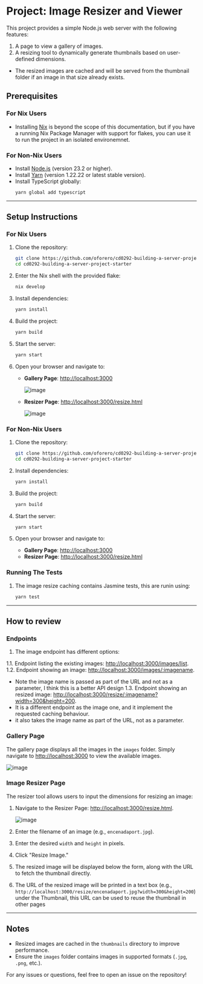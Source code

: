 # Project: Image Resizer and Viewer

This project provides a simple Node.js web server with the following features:

1. A page to view a gallery of images.
2. A resizing tool to dynamically generate thumbnails based on user-defined dimensions.
  - The resized images are cached and will be served from the thumbnail folder if an image
     in that size already exists.

## Prerequisites

### For Nix Users
- Installing [Nix](https://nixos.org/download.html) is beyond the scope of this documentation,
  but if you have a running Nix Package Manager with support for flakes, you can use it to run
  the project in an isolated environemnet.

### For Non-Nix Users
- Install [Node.js](https://nodejs.org/) (version 23.2 or higher).
- Install [Yarn](https://yarnpkg.com/) (version 1.22.22 or latest stable version).
- Install TypeScript globally:
  ```bash
  yarn global add typescript
  ```

---

## Setup Instructions

### For Nix Users
1. Clone the repository:
   ```bash
   git clone https://github.com/oforero/cd0292-building-a-server-project-starter.git
   cd cd0292-building-a-server-project-starter
   ```

2. Enter the Nix shell with the provided flake:
   ```bash
   nix develop
   ```

3. Install dependencies:
   ```bash
   yarn install
   ```

4. Build the project:
   ```bash
   yarn build
   ```

5. Start the server:
   ```bash
   yarn start
   ```

6. Open your browser and navigate to:
   - **Gallery Page**: [http://localhost:3000](http://localhost:3000)

      ![image](udacity-typescript-image-project-screenshot-1.jpg)

   - **Resizer Page**: [http://localhost:3000/resize.html](http://localhost:3000/resize.html)

      ![image](udacity-typescript-image-project-screenshot-2.jpg)

### For Non-Nix Users

1. Clone the repository:
   ```bash
   git clone https://github.com/oforero/cd0292-building-a-server-project-starter.git
   cd cd0292-building-a-server-project-starter
   ```

2. Install dependencies:
   ```bash
   yarn install
   ```

3. Build the project:
   ```bash
   yarn build
   ```

4. Start the server:
   ```bash
   yarn start
   ```

5. Open your browser and navigate to:
   - **Gallery Page**: [http://localhost:3000](http://localhost:3000)
   - **Resizer Page**: [http://localhost:3000/resize.html](http://localhost:3000/resize.html)

### Running The Tests

1. The image resize caching contains Jasmine tests, this are runin using:

   ```bash
   yarn test
   ```

---

## How to review

### Endpoints

1. The image endpoint has different options:

1.1. Endpoint listing the existing images: [http://localhost:3000/images/list](http://localhost:3000/images/list).
1.2. Endpoint showing an image: [http://localhost:3000/images/:imagename](http://localhost:3000/images/:imagename).
  - Note the image name is passed as part of the URL and not as a parameter, I think this is a better API design
1.3. Endpoint showing an resized image: [http://localhost:3000/resize/:imagename?width=300&height=200](http://localhost:3000/images/:imagename?width=300&height=200).
  - It is a different endpoint as the image one, and it implement the requested caching behaviour.
  - it also takes the image name as part of the URL, not as a parameter.

### **Gallery Page**
The gallery page displays all the images in the `images` folder. Simply navigate to [http://localhost:3000](http://localhost:3000) to view the available images.

  ![image](udacity-typescript-image-project-screenshot-1.jpg)

### **Image Resizer Page**
The resizer tool allows users to input the dimensions for resizing an image:

1. Navigate to the Resizer Page: [http://localhost:3000/resize.html](http://localhost:3000/resize.html).

    ![image](udacity-typescript-image-project-screenshot-2.jpg)

2. Enter the filename of an image (e.g., `encenadaport.jpg`).
3. Enter the desired `width` and `height` in pixels.
4. Click "Resize Image."
5. The resized image will be displayed below the form, along with the URL to fetch the thumbnail directly.
6. The URL of the resized image will be printed in a text box (e.g., `http://localhost:3000/resize/encenadaport.jpg?width=300&height=200`) under the Thumbnail,
   this URL can be used to reuse the thumbnail in other pages


---

## Notes
- Resized images are cached in the `thumbnails` directory to improve performance.
- Ensure the `images` folder contains images in supported formats (`.jpg`, `.png`, etc.).

For any issues or questions, feel free to open an issue on the repository!
